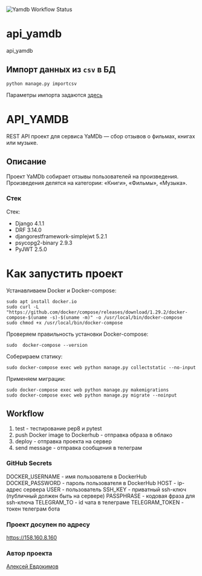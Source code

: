 ![Yamdb Workflow Status](https://github.com/deepxshine/yamdb_final/actions/workflows/yamdb_workflow.yml/badge.svg?branch=master&event=push)
# api_yamdb
api_yamdb

## Импорт данных из `csv` в БД
```
python manage.py importcsv
```

Параметры импорта задаются [здесь](https://github.com/suranovab/api_yamdb/blob/develop/api_yamdb/api_yamdb/management/commands/importcsv.py)


# API_YAMDB
REST API проект для сервиса YaMDb — сбор отзывов о фильмах, книгах или музыке.
## Описание 
Проект YaMDb собирает отзывы пользователей на произведения.
Произведения делятся на категории: «Книги», «Фильмы», «Музыка».
### Стек
Стек:
- Django 4.1.1
- DRF 3.14.0
- djangorestframework-simplejwt 5.2.1
- psycopg2-binary 2.9.3
- PyJWT 2.5.0
# Как запустить проект
Устанавливаем Docker и Docker-compose:
```
sudo apt install docker.io
sudo curl -L "https://github.com/docker/compose/releases/download/1.29.2/docker-compose-$(uname -s)-$(uname -m)" -o /usr/local/bin/docker-compose
sudo chmod +x /usr/local/bin/docker-compose
```
Проверяем правильность установки Docker-compose:
```
sudo  docker-compose --version
```
Соберираем статику:
```
sudo docker-compose exec web python manage.py collectstatic --no-input
```
Применяем миграции:
```
sudo docker-compose exec web python manage.py makemigrations
sudo docker-compose exec web python manage.py migrate --noinput
```
## Workflow
1) test - тестирование pep8 и pytest
2) push Docker image to Dockerhub - отправка образа в облако
3) deploy - отправка проекта на сервер
4) send message - отправка сообщения в телеграм
### GitHub Secrets 
DOCKER_USERNAME - имя пользователя в DockerHub
DOCKER_PASSWORD - пароль пользователя в DockerHub
HOST - ip-адрес сервера
USER - пользователь
SSH_KEY - приватный ssh-ключ (публичный должен быть на сервере)
PASSPHRASE - кодовая фраза для ssh-ключа
TELEGRAM_TO - id чата в телеграме
TELEGRAM_TOKEN - токен телеграм бота

### Проект досупен по адресу 
https://158.160.8.160
### Автор проекта 
[Алексей Евдокимов](https://github.com/deepxshine)
